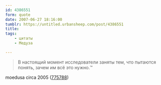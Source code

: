```yaml
---
id: 4386551
form: quote
date: 2007-06-27 18:16:00
tumblr: https://untitled.urbansheep.com/post/4386551
title: 
tags:
    - цитаты
    - Медуза

---
```


<blockquote>
В настоящий момент исследователи заняты тем, что пытаются понять, зачем им всё это нужно.™
</blockquote>

moedusa circa 2005 (<a href="http://moedusa.livejournal.com/775788.html">775788</a>)
